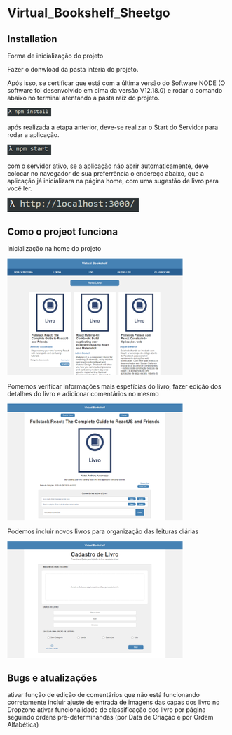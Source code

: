 # Virtual_Bookshelf_Sheetgo

## Installation

Forma de inicialização do projeto

Fazer o donwload da pasta interia do projeto.

Após isso, se certificar que está com a última versão do Software NODE (O software foi desenvolvido em cima da versão V12.18.0) e rodar o comando abaixo no terminal atentando a pasta raiz do projeto.

<img src="https://github.com/ganchar3003/Virtual_Bookshelf_Sheetgo/blob/master/npm%20install.png" alt="npm_Install" width="100" />

após realizada a etapa anterior, deve-se realizar o Start do Servidor para rodar a aplicação.

<img src="https://github.com/ganchar3003/Virtual_Bookshelf_Sheetgo/blob/master/npm%20start.png" alt="npm_start" width="100" />

com o servidor ativo, se a aplicação não abrir automaticamente, deve colocar no navegador de sua preferrência o endereço abaixo, que a aplicação já inicializara na página home, com uma sugestão de livro para você ler.

<img src="https://github.com/ganchar3003/Virtual_Bookshelf_Sheetgo/blob/master/localhost.png" alt="LocalHost" width="300" />

## Como o projeot funciona

Inicialização na home do projeto

<img src="https://github.com/ganchar3003/Virtual_Bookshelf_Sheetgo/blob/master/home_virtualBookShelf.png" alt="Home" width="400" />

Pomemos verificar informações mais espefícias do livro, fazer edição dos detalhes do livro e adicionar comentários no mesmo

<img src="https://github.com/ganchar3003/Virtual_Bookshelf_Sheetgo/blob/master/book_detail.png" alt="Book_Detail" width="400" />

Podemos incluir novos livros para organização das leituras diárias

<img src="https://github.com/ganchar3003/Virtual_Bookshelf_Sheetgo/blob/master/Cadastro.png" alt="cadastro" width="400" />


## Bugs e atualizações

ativar função de edição de comentários que não está funcionando corretamente
incluir ajuste de entrada de imagens das capas dos livro no Dropzone
ativar funcionalidade de classificação dos livro por página seguindo ordens pré-determinandas (por Data de Criação e por Ordem Alfabética)